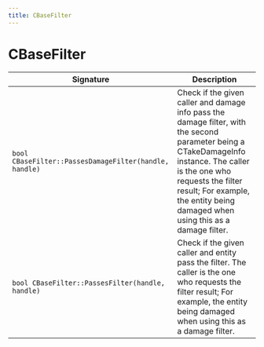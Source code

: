 ```yaml
---
title: CBaseFilter
---
```


# CBaseFilter

|Signature|Description|
|---|---|
| `bool CBaseFilter::PassesDamageFilter(handle, handle)` | Check if the given caller and damage info pass the damage filter, with the second parameter being a CTakeDamageInfo instance. The caller is the one who requests the filter result; For example, the entity being damaged when using this as a damage filter. | 
| `bool CBaseFilter::PassesFilter(handle, handle)` | Check if the given caller and entity pass the filter. The caller is the one who requests the filter result; For example, the entity being damaged when using this as a damage filter. | 
